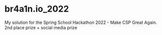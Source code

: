 # br4a1n.io_2022
My solution for the Spring School Hackathon 2022 - Make CSP Great Again. 
2nd place prize + social media prize
